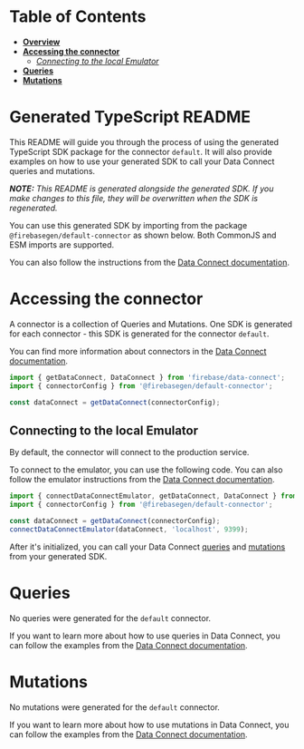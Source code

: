 # Table of Contents
- [**Overview**](#generated-typescript-readme)
- [**Accessing the connector**](#accessing-the-connector)
  - [*Connecting to the local Emulator*](#connecting-to-the-local-emulator)
- [**Queries**](#queries)
- [**Mutations**](#mutations)

# Generated TypeScript README
This README will guide you through the process of using the generated TypeScript SDK package for the connector `default`. It will also provide examples on how to use your generated SDK to call your Data Connect queries and mutations.

***NOTE:** This README is generated alongside the generated SDK. If you make changes to this file, they will be overwritten when the SDK is regenerated.*

You can use this generated SDK by importing from the package `@firebasegen/default-connector` as shown below. Both CommonJS and ESM imports are supported.

You can also follow the instructions from the [Data Connect documentation](https://firebase.google.com/docs/data-connect/web-sdk#set-client).

# Accessing the connector
A connector is a collection of Queries and Mutations. One SDK is generated for each connector - this SDK is generated for the connector `default`.

You can find more information about connectors in the [Data Connect documentation](https://firebase.google.com/docs/data-connect#how-does).

```javascript
import { getDataConnect, DataConnect } from 'firebase/data-connect';
import { connectorConfig } from '@firebasegen/default-connector';

const dataConnect = getDataConnect(connectorConfig);
```

## Connecting to the local Emulator
By default, the connector will connect to the production service.

To connect to the emulator, you can use the following code.
You can also follow the emulator instructions from the [Data Connect documentation](https://firebase.google.com/docs/data-connect/web-sdk#instrument-clients).

```javascript
import { connectDataConnectEmulator, getDataConnect, DataConnect } from 'firebase/data-connect';
import { connectorConfig } from '@firebasegen/default-connector';

const dataConnect = getDataConnect(connectorConfig);
connectDataConnectEmulator(dataConnect, 'localhost', 9399);
```

After it's initialized, you can call your Data Connect [queries](#queries) and [mutations](#mutations) from your generated SDK.

# Queries

No queries were generated for the `default` connector.

If you want to learn more about how to use queries in Data Connect, you can follow the examples from the [Data Connect documentation](https://firebase.google.com/docs/data-connect/web-sdk#using-queries).

# Mutations

No mutations were generated for the `default` connector.

If you want to learn more about how to use mutations in Data Connect, you can follow the examples from the [Data Connect documentation](https://firebase.google.com/docs/data-connect/web-sdk#using-mutations).


